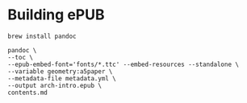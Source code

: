 Building ePUB
=============
```shell
brew install pandoc

pandoc \
--toc \
--epub-embed-font='fonts/*.ttc' --embed-resources --standalone \
--variable geometry:a5paper \
--metadata-file metadata.yml \
--output arch-intro.epub \
contents.md
```
